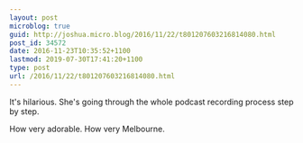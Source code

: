 ```yaml
---
layout: post
microblog: true
guid: http://joshua.micro.blog/2016/11/22/t801207603216814080.html
post_id: 34572
date: 2016-11-23T10:35:52+1100
lastmod: 2019-07-30T17:41:20+1100
type: post
url: /2016/11/22/t801207603216814080.html
---
```

It's hilarious. She's going through the whole podcast recording process step by step.

How very adorable. How very Melbourne.

